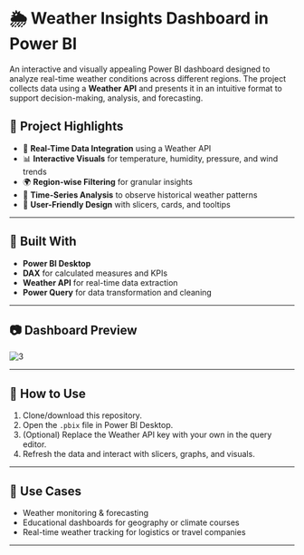 # 🌦️ Weather Insights Dashboard in Power BI

An interactive and visually appealing Power BI dashboard designed to analyze real-time weather conditions across different regions. The project collects data using a **Weather API** and presents it in an intuitive format to support decision-making, analysis, and forecasting.

## 📌 Project Highlights

- 📡 **Real-Time Data Integration** using a Weather API  
- 📊 **Interactive Visuals** for temperature, humidity, pressure, and wind trends  
- 🌍 **Region-wise Filtering** for granular insights  
- 📅 **Time-Series Analysis** to observe historical weather patterns  
- 🎯 **User-Friendly Design** with slicers, cards, and tooltips

---

## 📁 Built With

- **Power BI Desktop**
- **DAX** for calculated measures and KPIs
- **Weather API** for real-time data extraction
- **Power Query** for data transformation and cleaning

---

## 📷 Dashboard Preview

![3](https://github.com/user-attachments/assets/74643338-2419-482f-aa13-6bfade9d2974)

---

## 🚀 How to Use

1. Clone/download this repository.
2. Open the `.pbix` file in Power BI Desktop.
3. (Optional) Replace the Weather API key with your own in the query editor.
4. Refresh the data and interact with slicers, graphs, and visuals.

---

## 🧠 Use Cases

- Weather monitoring & forecasting
- Educational dashboards for geography or climate courses
- Real-time weather tracking for logistics or travel companies

---
